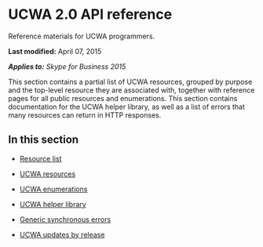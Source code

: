
# UCWA 2.0 API reference
Reference materials for UCWA programmers.

 **Last modified:** April 07, 2015

 _**Applies to:** Skype for Business 2015_

This section contains a partial list of UCWA resources, grouped by purpose and the top-level resource they are associated with, together with reference pages for all public resources and enumerations. This section contains documentation for the UCWA helper library, as well as a list of errors that many resources can return in HTTP responses.


## In this section


- [Resource list](ResourceList.md)
 
- [UCWA resources](UCWAResources.md)
 
- [UCWA enumerations](UCWAenumerations.md)
 
- [UCWA helper library](UCWAHelperLibrary.md)
 
- [Generic synchronous errors](GenericSynchronousErrors.md)
 
- [UCWA updates by release](http://msdn.microsoft.com/library/43f73a78-32d4-49ba-8669-054eeed4a054.aspx)
 
